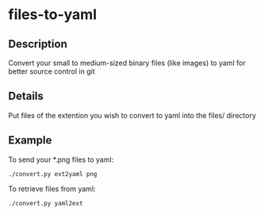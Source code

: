# files-to-yaml

## Description
Convert your small to medium-sized binary files (like images) to yaml for better source control in git

## Details
Put files of the extention you wish to convert to yaml into the files/ directory

## Example
To send your *.png files to yaml:
~~~
./convert.py ext2yaml png
~~~

To retrieve files from yaml:
~~~
./convert.py yaml2ext
~~~
